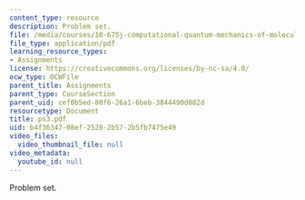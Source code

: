 ```yaml
---
content_type: resource
description: Problem set.
file: /media/courses/10-675j-computational-quantum-mechanics-of-molecular-and-extended-systems-fall-2004/b4f3634708ef25282b572b5fb7475e49_ps3.pdf
file_type: application/pdf
learning_resource_types:
- Assignments
license: https://creativecommons.org/licenses/by-nc-sa/4.0/
ocw_type: OCWFile
parent_title: Assignments
parent_type: CourseSection
parent_uid: cef0b5ed-80f6-26a1-6beb-3844490d082d
resourcetype: Document
title: ps3.pdf
uid: b4f36347-08ef-2528-2b57-2b5fb7475e49
video_files:
  video_thumbnail_file: null
video_metadata:
  youtube_id: null
---
```

Problem set.